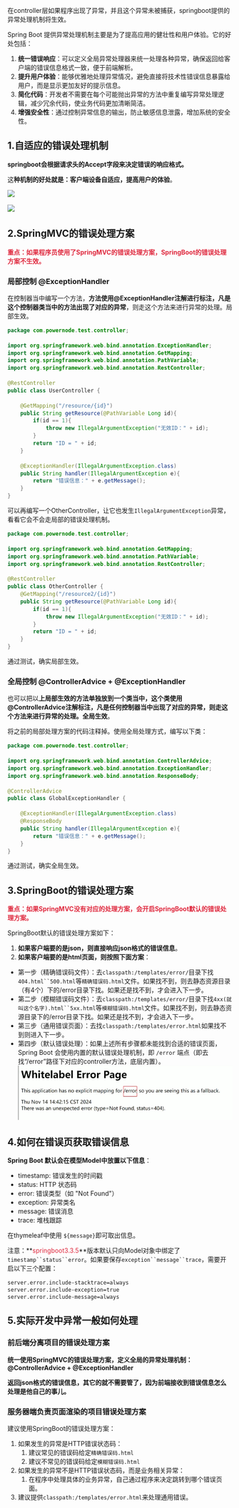 
在controller层如果程序出现了异常，并且这个异常未被捕获，springboot提供的异常处理机制将生效。

Spring Boot 提供异常处理机制主要是为了提高应用的健壮性和用户体验。它的好处包括：

1. **统一错误响应**：可以定义全局异常处理器来统一处理各种异常，确保返回给客户端的错误信息格式一致，便于前端解析。
2. **提升用户体验**：能够优雅地处理异常情况，避免直接将技术性错误信息暴露给用户，而是显示更加友好的提示信息。
3. **简化代码**：开发者不需要在每个可能抛出异常的方法中重复编写异常处理逻辑，减少冗余代码，使业务代码更加清晰简洁。
4. **增强安全性**：通过控制异常信息的输出，防止敏感信息泄露，增加系统的安全性。

## 1.自适应的错误处理机制
**springboot会根据请求头的Accept字段来决定错误的响应格式。**

这**种机制的好处就是：客户端设备自适应，提高用户的体验**。

![](https://cdn.nlark.com/yuque/0/2024/png/21376908/1731424148788-8a9c52cc-7683-479a-a8b8-9075d779bc4e.png)



![](https://cdn.nlark.com/yuque/0/2024/png/21376908/1731424190201-4c9b9781-08ae-48f7-8b4a-9956b3b700d7.png)



## 2.SpringMVC的错误处理方案
**<font style="color:#DF2A3F;">重点：如果程序员使用了SpringMVC的错误处理方案，SpringBoot的错误处理方案不生效。</font>**

### 局部控制 @ExceptionHandler
在控制器当中编写一个方法，**方法使用@ExceptionHandler注解进行标注，凡是这个控制器类当中的方法出现了对应的异常**，则走这个方法来进行异常的处理。局部生效。

```java
package com.powernode.test.controller;

import org.springframework.web.bind.annotation.ExceptionHandler;
import org.springframework.web.bind.annotation.GetMapping;
import org.springframework.web.bind.annotation.PathVariable;
import org.springframework.web.bind.annotation.RestController;

@RestController
public class UserController {

    @GetMapping("/resource/{id}")
    public String getResource(@PathVariable Long id){
        if(id == 1){
            throw new IllegalArgumentException("无效ID：" + id);
        }
        return "ID = " + id;
    }

    @ExceptionHandler(IllegalArgumentException.class)
    public String handler(IllegalArgumentException e){
        return "错误信息：" + e.getMessage();
    }
}

```


可以再编写一个OtherController，让它也发生`IllegalArgumentException`异常，看看它会不会走局部的错误处理机制。

```java
package com.powernode.test.controller;

import org.springframework.web.bind.annotation.GetMapping;
import org.springframework.web.bind.annotation.PathVariable;
import org.springframework.web.bind.annotation.RestController;

@RestController
public class OtherController {
    @GetMapping("/resource2/{id}")
    public String getResource(@PathVariable Long id){
        if(id == 1){
            throw new IllegalArgumentException("无效ID：" + id);
        }
        return "ID = " + id;
    }
}

```

通过测试，确实局部生效。



### 全局控制 @ControllerAdvice + @ExceptionHandler
也可以把以**上局部生效的方法单独放到一个类当中，这个类使用@ControllerAdvice注解标注，凡是任何控制器当中出现了对应的异常，则走这个方法来进行异常的处理。全局生效**。

将之前的局部处理方案的代码注释掉。使用全局处理方式，编写以下类：

```java
package com.powernode.test.controller;

import org.springframework.web.bind.annotation.ControllerAdvice;
import org.springframework.web.bind.annotation.ExceptionHandler;
import org.springframework.web.bind.annotation.ResponseBody;

@ControllerAdvice
public class GlobalExceptionHandler {

    @ExceptionHandler(IllegalArgumentException.class)
    @ResponseBody
    public String handler(IllegalArgumentException e){
        return "错误信息：" + e.getMessage();
    }
}

```

通过测试，确实全局生效。



## 3.SpringBoot的错误处理方案
**<font style="color:#DF2A3F;">重点：如果SpringMVC没有对应的处理方案，会开启SpringBoot默认的错误处理方案。</font>**

SpringBoot默认的错误处理方案如下：

1. **如果客户端要的是json，则直接响应json格式的错误信息**。
2. **如果客户端要的是html页面，则按照下面方案**：
+ 第一步（精确错误码文件）：去`classpath:/templates/error/`目录下找`404.html``500.html`等`精确错误码.html`文件。如果找不到，则去静态资源目录（有4个）下的/error目录下找。如果还是找不到，才会进入下一步。
+ 第二步（模糊错误码文件）：去`classpath:/templates/error/`目录下找`4xx(就叫这个名字).html``5xx.html`等`模糊错误码.html`文件。如果找不到，则去静态资源目录下的/error目录下找。如果还是找不到，才会进入下一步。
+ 第三步（通用错误页面）：去找`classpath:/templates/error.html`如果找不到则进入下一步。
+ 第四步（默认错误处理）：如果上述所有步骤都未能找到合适的错误页面，Spring Boot 会使用内置的默认错误处理机制，即 `/error` 端点（即去找“/error”路径下对应的controller方法，底层内置）。  
	![](assets/06异常处理/file-20250815173449523.png)

## 4.如何在错误页获取错误信息

**Spring Boot 默认会在模型Model中放置以下信息**：

+ timestamp: 错误发生的时间戳
+ status: HTTP 状态码
+ error: 错误类型（如 "Not Found"）
+ exception: 异常类名
+ message: 错误消息
+ trace: 堆栈跟踪

在thymeleaf中使用 `${message}`即可取出信息。



注意：**<font style="color:#DF2A3F;">springboot3.3.5</font>**版本默认只向Model对象中绑定了`timestamp``status``error`。如果要保存`exception``message``trace`，需要开启以下三个配置：

```plain
server.error.include-stacktrace=always
server.error.include-exception=true
server.error.include-message=always
```


## 5.实际开发中异常一般如何处理

### 前后端分离项目的错误处理方案
**统一使用SpringMVC的错误处理方案，定义全局的异常处理机制：@ControllerAdvice + @ExceptionHandler**

**返回json格式的错误信息，其它的就不需要管了，因为前端接收到错误信息怎么处理是他自己的事儿。**

### 服务器端负责页面渲染的项目错误处理方案
建议使用SpringBoot的错误处理方案：

1. 如果发生的异常是HTTP错误状态码：
    1. 建议常见的错误码给定`精确错误码.html`
    2. 建议不常见的错误码给定`模糊错误码.html`
2. 如果发生的异常不是HTTP错误状态码，而是业务相关异常：
    1. 在程序中处理具体的业务异常，自己通过程序来决定跳转到哪个错误页面。
3. 建议提供`classpath:/templates/error.html`来处理通用错误。


